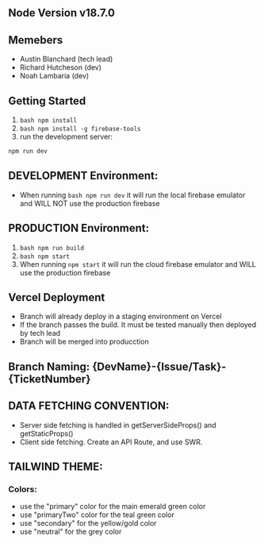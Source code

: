 ## Node Version v18.7.0

## Memebers
- Austin Blanchard (tech lead)
- Richard Hutcheson (dev)
- Noah Lambaria (dev)

## Getting Started

1. ```bash npm install```
2. ```bash npm install -g firebase-tools```
3. run the development server:

```bash
npm run dev
```
 
## DEVELOPMENT Environment:
- When running ```bash npm run dev``` it will run the local firebase emulator and WILL NOT use the production firebase

## PRODUCTION Environment:
1. ```bash npm run build```
2. ```bash npm start```
3. When running ```npm start``` it will run the cloud firebase emulator and WILL use the production firebase

## Vercel Deployment
- Branch will already deploy in a staging environment on Vercel
- If the branch passes the build. It must be tested manually then deployed by tech lead
- Branch will be merged into producction

## Branch Naming: {DevName}-{Issue/Task}-{TicketNumber}

## DATA FETCHING CONVENTION:
- Server side fetching is handled in getServerSideProps() and getStaticProps()
- Client side fetching. Create an API Route, and use SWR.

## TAILWIND THEME:
### Colors:
  - use the "primary" color for the main emerald green color
  - use "primaryTwo" color for the teal green color
  - use "secondary" for the yellow/gold color
  - use "neutral" for the grey color
